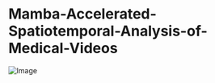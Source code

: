 # Mamba-Accelerated-Spatiotemporal-Analysis-of-Medical-Videos

![Image](https://github.com/user-attachments/assets/bb393b7e-a2a8-4689-9c09-b217c96aa753)
